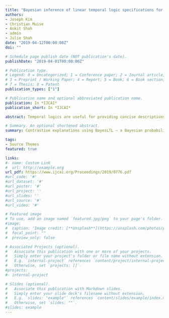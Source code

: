 ```yaml
---
title: "Bayesian inference of linear temporal logic specifications for contrastive explanations"
authors:
- Joseph Kim
- Christian Muise
- Ankit Shah
- admin
- Julie Shah
date: "2019-04-12T00:00:00Z"
doi: ""

# Schedule page publish date (NOT publication's date).
publishDate: "2019-04-01T00:00:00Z"

# Publication type.
# Legend: 0 = Uncategorized; 1 = Conference paper; 2 = Journal article;
# 3 = Preprint / Working Paper; 4 = Report; 5 = Book; 6 = Book section;
# 7 = Thesis; 8 = Patent
publication_types: ["1"]

# Publication name and optional abbreviated publication name.
publication: In *IJCAI*
publication_short: In *IJCAI*

abstract: Temporal logics are useful for providing concise descriptions of system behavior, and have been successfully used as a language for goal definitions in task planning. Prior works on inferring temporal logic specifications have focused on “summarizing” the input dataset – i.e., finding specifications that are satisfied by all plan traces belonging to the given set. In this paper, we examine the problem of inferring specifications that describe temporal differences between two sets of plan traces. We formalize the concept of providing such contrastive explanations, then present BayesLTL – a Bayesian probabilistic model for inferring contrastive explanations as linear temporal logic (LTL) specifications. We demonstrate the robustness and scalability of our model for inferring accurate specifications from noisy data and across various benchmark planning domains.

# Summary. An optional shortened abstract.
summary: Contrastive explanations using BayesLTL – a Bayesian probabilistic model for inferring contrastive explanations as linear temporal logic (LTL) specifications.

tags:
- Source Themes
featured: true

links:
#- name: Custom Link
#  url: http://example.org
url_pdf: https://www.ijcai.org/Proceedings/2019/0776.pdf
#url_code: '#'
#url_dataset: '#'
#url_poster: '#'
#url_project: ''
#url_slides: ''
#url_source: '#'
#url_video: '#'

# Featured image
# To use, add an image named `featured.jpg/png` to your page's folder.
#image:
#  caption: 'Image credit: [**Unsplash**](https://unsplash.com/photos/pLCdAaMFLTE)'
#  focal_point: ""
#  preview_only: false

# Associated Projects (optional).
#   Associate this publication with one or more of your projects.
#   Simply enter your project's folder or file name without extension.
#   E.g. `internal-project` references `content/project/internal-project/index.md`.
#   Otherwise, set `projects: []`.
#projects:
#- internal-project

# Slides (optional).
#   Associate this publication with Markdown slides.
#   Simply enter your slide deck's filename without extension.
#   E.g. `slides: "example"` references `content/slides/example/index.md`.
#   Otherwise, set `slides: ""`.
#slides: example
---
```

